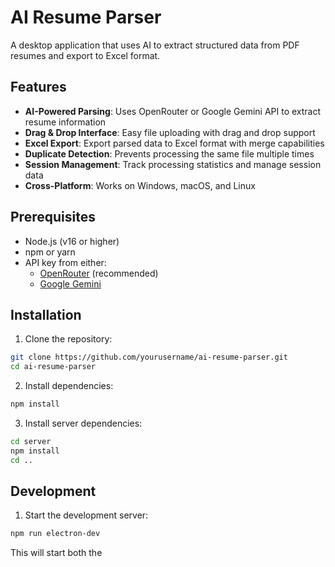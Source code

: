 # AI Resume Parser

A desktop application that uses AI to extract structured data from PDF resumes and export to Excel format.

## Features

- **AI-Powered Parsing**: Uses OpenRouter or Google Gemini API to extract resume information
- **Drag & Drop Interface**: Easy file uploading with drag and drop support
- **Excel Export**: Export parsed data to Excel format with merge capabilities
- **Duplicate Detection**: Prevents processing the same file multiple times
- **Session Management**: Track processing statistics and manage session data
- **Cross-Platform**: Works on Windows, macOS, and Linux

## Prerequisites

- Node.js (v16 or higher)
- npm or yarn
- API key from either:
  - [OpenRouter](https://openrouter.ai) (recommended)
  - [Google Gemini](https://aistudio.google.com/app/apikey)

## Installation

1. Clone the repository:
```bash
git clone https://github.com/yourusername/ai-resume-parser.git
cd ai-resume-parser
```

2. Install dependencies:
```bash
npm install
```

3. Install server dependencies:
```bash
cd server
npm install
cd ..
```

## Development

1. Start the development server:
```bash
npm run electron-dev
```

This will start both the